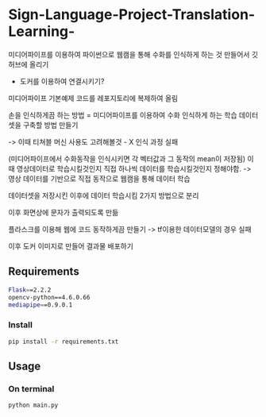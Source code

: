 # Sign-Language-Project-Translation-Learning-

미디어파이프를 이용하여 파이썬으로 웹캠을 통해 수화를 인식하게 하는 것 만들어서 깃허브에 올리기
+ 도커를 이용하여 연결시키기?

미디어파이프 기본예제 코드를 레포지토리에 복제하여 올림

손을 인식하게끔 하는 방법 = 미디어파이프를 이용하여 
수화 인식하게 하는 학습 데이터셋을 구축할 방법 만들기

-> 이때 티쳐블 머신 사용도 고려해볼것 - X 인식 과정 실패

(미디어파이프에서 수화동작을 인식시키면 각 벡터값과 그 동작의 mean이 저장됨)
이때 영상데이터로 학습시킬것인지 직접 하나씩 데이터를 학습시킬것인지 정해야함.
-> 영상 데이터를 기반으로 직접 동작으로 웹캠을 통해 데이터 학습

데이터셋을 저장시킨 이후에 데이터 학습시킴 2가지 방법으로 분리

이후 화면상에 문자가 출력되도록 만듦

플라스크를 이용해 웹에 코드 동작하게끔 만들기
-> tf이용한 데이터모델의 경우 실패

이후 도커 이미지로 만들어 결과물 배포하기

## Requirements

```bash
Flask==2.2.2
opencv-python==4.6.0.66
mediapipe==0.9.0.1
```

### Install

```bash
pip install -r requirements.txt
```

## Usage

### On terminal

```bash
python main.py
```

